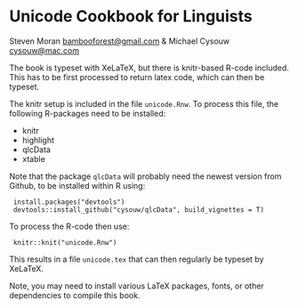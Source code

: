 # Unicode Cookbook for Linguists

Steven Moran <bambooforest@gmail.com> & Michael Cysouw <cysouw@mac.com>

The book is typeset with XeLaTeX, but there is knitr-based R-code included. This has to be first processed to return latex code, which can then be typeset.

The knitr setup is included in the file `unicode.Rnw`. To process this file, the following R-packages need to be installed:

- knitr
- highlight
- qlcData
- xtable

Note that the package `qlcData` will probably need the newest version from Github, to be installed within R using:

     install.packages("devtools")
     devtools::install_github("cysouw/qlcData", build_vignettes = T)

To process the R-code then use:

     knitr::knit("unicode.Rnw")

This results in a file `unicode.tex` that can then regularly be typeset by XeLaTeX. 

Note, you may need to install various LaTeX packages, fonts, or other dependencies to compile this book.
